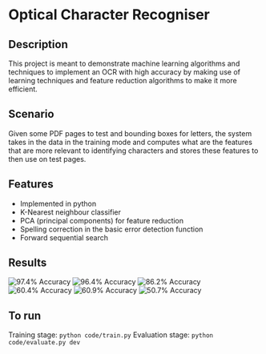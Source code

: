 # Optical Character Recogniser

## Description
This project is meant to demonstrate machine learning algorithms and techniques to implement an OCR with high accuracy by making use of learning techniques and feature reduction algorithms to make it more efficient.

## Scenario
Given some PDF pages to test and bounding boxes for letters, the system takes in the data in the training mode and computes what are the features that are more relevant to identifying characters and stores these features to then use on test pages.

## Features
- Implemented in python
- K-Nearest neighbour classifier
- PCA (principal components) for feature reduction
- Spelling correction in the basic error detection function
- Forward sequential search

## Results
![97.4% Accuracy](data/dev/page.1.png)
![96.4% Accuracy](data/dev/page.2.png)
![86.2% Accuracy](data/dev/page.3.png)
![60.4% Accuracy](data/dev/page.4.png)
![60.9% Accuracy](data/dev/page.5.png)
![50.7% Accuracy](data/dev/page.6.png)

## To run
Training stage:   `python code/train.py`
Evaluation stage: `python code/evaluate.py dev`
